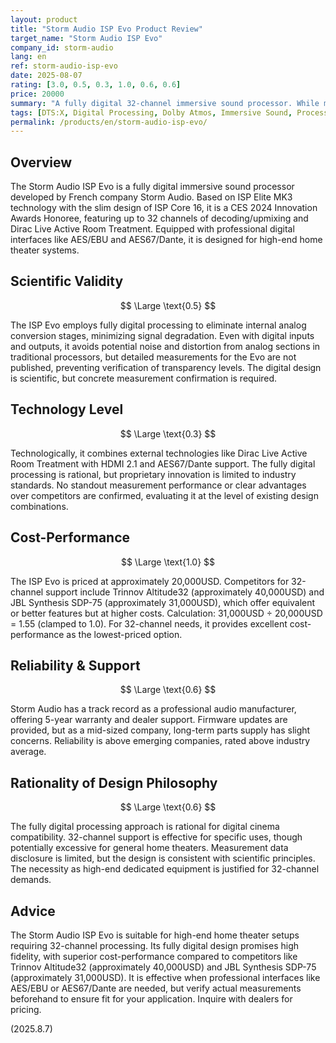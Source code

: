 ```yaml
---
layout: product
title: "Storm Audio ISP Evo Product Review"
target_name: "Storm Audio ISP Evo"
company_id: storm-audio
lang: en
ref: storm-audio-isp-evo
date: 2025-08-07
rating: [3.0, 0.5, 0.3, 1.0, 0.6, 0.6]
price: 20000
summary: "A fully digital 32-channel immersive sound processor. While measurement data is limited, high fidelity from digital processing is expected, offering superior cost-performance for 32-channel needs compared to competitors."
tags: [DTS:X, Digital Processing, Dolby Atmos, Immersive Sound, Processors]
permalink: /products/en/storm-audio-isp-evo/
---
```

## Overview

The Storm Audio ISP Evo is a fully digital immersive sound processor developed by French company Storm Audio. Based on ISP Elite MK3 technology with the slim design of ISP Core 16, it is a CES 2024 Innovation Awards Honoree, featuring up to 32 channels of decoding/upmixing and Dirac Live Active Room Treatment. Equipped with professional digital interfaces like AES/EBU and AES67/Dante, it is designed for high-end home theater systems.

## Scientific Validity

$$ \Large \text{0.5} $$

The ISP Evo employs fully digital processing to eliminate internal analog conversion stages, minimizing signal degradation. Even with digital inputs and outputs, it avoids potential noise and distortion from analog sections in traditional processors, but detailed measurements for the Evo are not published, preventing verification of transparency levels. The digital design is scientific, but concrete measurement confirmation is required.

## Technology Level

$$ \Large \text{0.3} $$

Technologically, it combines external technologies like Dirac Live Active Room Treatment with HDMI 2.1 and AES67/Dante support. The fully digital processing is rational, but proprietary innovation is limited to industry standards. No standout measurement performance or clear advantages over competitors are confirmed, evaluating it at the level of existing design combinations.

## Cost-Performance

$$ \Large \text{1.0} $$

The ISP Evo is priced at approximately 20,000USD. Competitors for 32-channel support include Trinnov Altitude32 (approximately 40,000USD) and JBL Synthesis SDP-75 (approximately 31,000USD), which offer equivalent or better features but at higher costs. Calculation: 31,000USD ÷ 20,000USD = 1.55 (clamped to 1.0). For 32-channel needs, it provides excellent cost-performance as the lowest-priced option.

## Reliability & Support

$$ \Large \text{0.6} $$

Storm Audio has a track record as a professional audio manufacturer, offering 5-year warranty and dealer support. Firmware updates are provided, but as a mid-sized company, long-term parts supply has slight concerns. Reliability is above emerging companies, rated above industry average.

## Rationality of Design Philosophy

$$ \Large \text{0.6} $$

The fully digital processing approach is rational for digital cinema compatibility. 32-channel support is effective for specific uses, though potentially excessive for general home theaters. Measurement data disclosure is limited, but the design is consistent with scientific principles. The necessity as high-end dedicated equipment is justified for 32-channel demands.

## Advice

The Storm Audio ISP Evo is suitable for high-end home theater setups requiring 32-channel processing. Its fully digital design promises high fidelity, with superior cost-performance compared to competitors like Trinnov Altitude32 (approximately 40,000USD) and JBL Synthesis SDP-75 (approximately 31,000USD). It is effective when professional interfaces like AES/EBU or AES67/Dante are needed, but verify actual measurements beforehand to ensure fit for your application. Inquire with dealers for pricing.

(2025.8.7)

